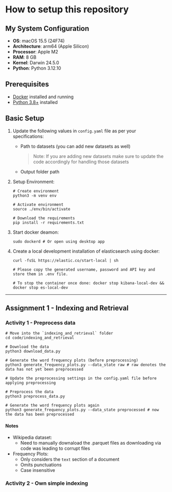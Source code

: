 # How to setup this repository

## My System Configuration

- **OS**: macOS 15.5 (24F74)
- **Architecture**: arm64 (Apple Silicon)
- **Processor**: Apple M2
- **RAM**: 8 GB
- **Kernel**: Darwin 24.5.0
- **Python**: Python 3.12.10

## Prerequisites

- [Docker](https://docs.docker.com/get-docker/) installed and running
- [Python 3.8+](https://www.python.org/downloads/) installed

## Basic Setup

1. Update the following values in `config.yaml` file as per your specifications:
    - Path to datasets (you can add new datasets as well)
      > Note: If you are adding new datasets make sure to update the code accordingly for handling those datasets

    - Output folder path

2. Setup Environment:

    ```shell
    # Create environment
    python3 -m venv env

    # Activate environment
    source ./env/bin/activate

    # Download the requirements
    pip install -r requirements.txt
    ```

3. Start docker deamon:

    ```shell
    sudo dockerd # Or open using desktop app
    ```

4. Create a local development installation of elasticsearch using docker:

    ```shell
    curl -fsSL https://elastic.co/start-local | sh

    # Please copy the generated username, password and API key and store them in .env file.

    # To stop the container once done: docker stop kibana-local-dev && docker stop es-local-dev
    ```

---

## Assignment 1 - Indexing and Retrieval

### Activity 1 - Preprocess data

```shell
# Move into the `indexing_and_retrieval` folder
cd code/indexing_and_retrieval

# Download the data
python3 download_data.py

# Generate the word frequency plots (before preprocessing)
python3 generate_frequency_plots.py --data_state raw # raw denotes the data has not yet been preprocessed

# Update the preprocessing settings in the config.yaml file before applying preprocessing

# Preprocess the data
python3 preprocess_data.py

# Generate the word frequency plots again
python3 generate_frequency_plots.py --data_state preprocessed # now the data has been preprocessed
```

#### Notes

- Wikipedia dataset:
  - Need to manually downaload the .parquet files as downloading via code was leading to corrupt files
- Frequency Plots:
  - Only considers the `text` section of a document
  - Omits punctuations
  - Case insensitive

### Activity 2 - Own simple indexing
